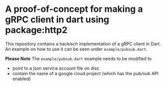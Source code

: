 # A proof-of-concept for making a gRPC client in dart using package:http2

This repository contains a hackisch implementation of a gRPC client in Dart. An
example on how to use it can be seen under `example/pubsub.dart`.

**Please Note** The `example/pubsub.dart` example needs to be modified to
  * point to a json service account file on disc
  * contain the name of a google cloud project (which has the pub/sub API
    enabled)
